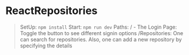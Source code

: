 # ReactRepositories

> SetUp: `npm install`
> Start: `npm run dev`
> Paths: / - The Login Page: Toggle the button to see different signin options
> /Repositories: One can search for repositories. Also, one can add a new repository by specifying the details
